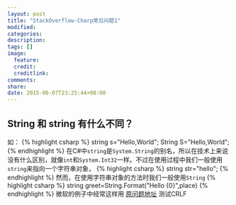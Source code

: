 ```yaml
---
layout: post
title: "StackOverflow-Charp常见问题1"
modified:
categories: 
description:
tags: []
image:
  feature:
  credit:
  creditlink:
comments:
share:
date: 2015-06-07T23:25:44+08:00
---
```

## String 和 string 有什么不同？
如：
{% highlight csharp %}
string s="Hello,World";
String S="Hello,World";
{% endhighlight %}
在C#中```string```是```System.String```的别名，所以在技术上来说没有什么区别，就像```int```和```System.Int32```一样。不过在使用过程中我们一般使用```string```来指向一个字符串对象，
{% highlight csharp %}
string str="hello";
{% endhighlight %}
然而，在使用字符串对象的方法时我们一般使用```String```
{% highlight csharp %}
string greet=String.Format("Hello {0}",place)
{% endhighlight %}
微软的例子中经常这样用
 [原问题地址](http://stackoverflow.com/questions/7074/whats-the-difference-between-string-and-String/7077#7077) 
测试CRLF


